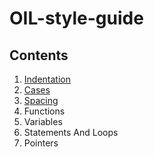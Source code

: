 # OIL-style-guide

## Contents

1. [Indentation](https://github.com/OIL-language/OIL-style-guide/blob/main/chapters/Indentation.md)
2. [Cases](https://github.com/OIL-language/OIL-style-guide/blob/main/chapters/Cases.md)
3. [Spacing](https://github.com/OIL-language/OIL-style-guide/blob/main/chapters/Spacing.md)
4. Functions
5. Variables
6. Statements And Loops
7. Pointers
